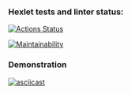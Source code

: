 ### Hexlet tests and linter status:
[![Actions Status](https://github.com/valeriybagrov/frontend-project-46/actions/workflows/hexlet-check.yml/badge.svg)](https://github.com/valeriybagrov/frontend-project-46/actions)

[![Maintainability](https://api.codeclimate.com/v1/badges/873efc8c4d7a3d271693/maintainability)](https://codeclimate.com/github/valeriybagrov/frontend-project-46/maintainability)

### Demonstration 
[![asciicast](https://asciinema.org/a/EHwFarAKfe1vcfs5YQsk9jhPp.svg)](https://asciinema.org/a/EHwFarAKfe1vcfs5YQsk9jhPp)